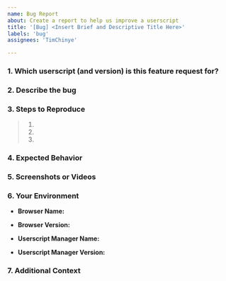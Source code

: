 ```yaml
---
name: Bug Report
about: Create a report to help us improve a userscript
title: '[Bug] <Insert Brief and Descriptive Title Here>'
labels: 'bug'
assignees: 'TimChinye'

---
```


### 1. Which userscript (and version) is this feature request for?
<!-- (Required) Please specify the name and version of the script. Example: "MooMoo.io Utility Mod (v1.0.4)" -->
>

### 2. Describe the bug
<!-- (Required) A clear and concise description of what the bug is. -->
>

### 3. Steps to Reproduce
<!-- (Optional) Provide clear, step-by-step instructions to reproduce the unwanted behavior. -->
> 1. 
> 2. 
> 3. 

### 4. Expected Behavior
<!-- (Required) A clear and concise description of what you expected to happen. -->
>

### 5. Screenshots or Videos
<!-- (Optional - Highly Appreciated) Please share any and all screenshots (including console errors & logs), GIFs, or video links. -->
>

### 6. Your Environment
<!-- (Required) Exactly how you run the userscript is very useful to know to fix bugs. -->

- **Browser Name:** <!-- (Required) e.g; Chrome, Firefox, Edge, Safari -->
  > 
- **Browser Version:** <!-- (Optional) e.g; 125.0 -->
  > 
- **Userscript Manager Name:** <!-- (Optional) e.g; Tampermonkey, Violentmonkey -->
  > 
- **Userscript Manager Version:** <!-- (Optional) e.g; 5.1.1 -->
  > 

### 7. Additional Context
<!-- (Optional) Dump anything else about the problem here - including things you may not think are related. -->
> 
